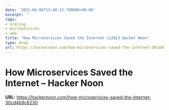 ```yaml
---
date: '2021-04-06T13:40:22.799000+00:00'
excerpt: ''
tags:
- scaling
- microservices
- web
title: "How Microservices Saved the Internet \u2013 Hacker Noon"
type: drop
url: https://hackernoon.com/how-microservices-saved-the-internet-30cd4b9c6230
---
```


# How Microservices Saved the Internet – Hacker Noon

**URL:** https://hackernoon.com/how-microservices-saved-the-internet-30cd4b9c6230
